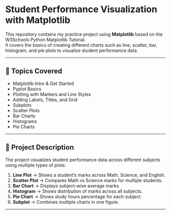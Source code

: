 # Student Performance Visualization with Matplotlib

This repository contains my practice project using **Matplotlib** based on the W3Schools Python Matplotlib Tutorial.  
It covers the basics of creating different charts such as line, scatter, bar, histogram, and pie plots to visualize student performance data.

---

## 📖 Topics Covered
- Matplotlib Intro & Get Started  
- Pyplot Basics  
- Plotting with Markers and Line Styles  
- Adding Labels, Titles, and Grid  
- Subplots  
- Scatter Plots  
- Bar Charts  
- Histograms  
- Pie Charts  

---

## 📂 Project Description
The project visualizes student performance data across different subjects using multiple types of plots:  
1. **Line Plot** → Shows a student’s marks across Math, Science, and English.  
2. **Scatter Plot** → Compares Math vs Science marks for multiple students.  
3. **Bar Chart** → Displays subject-wise average marks.  
4. **Histogram** → Shows distribution of marks across all subjects.  
5. **Pie Chart** → Shows study hours percentage for each subject.  
6. **Subplot** → Combines multiple charts in one figure.  

---




